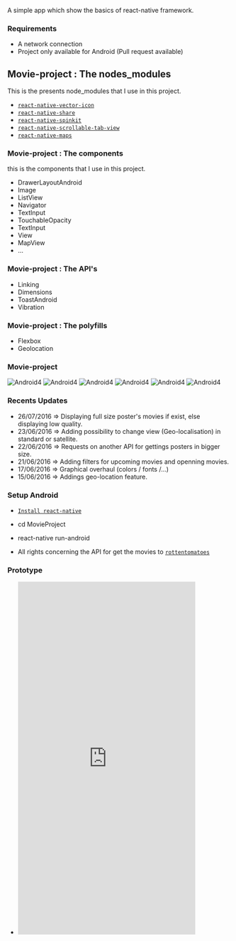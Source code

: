A simple app which show the basics of react-native framework.

### Requirements

* A network connection
* Project only available for Android (Pull request available) 

## Movie-project : The nodes_modules

This is the presents node_modules that I use in this project.

* [`react-native-vector-icon`](https://github.com/oblador/react-native-vector-icons)
* [`react-native-share`](https://github.com/EstebanFuentealba/react-native-share)
* [`react-native-spinkit`](https://github.com/maxs15/react-native-spinkit)
* [`react-native-scrollable-tab-view`](https://github.com/skv-headless/react-native-scrollable-tab-view)
* [`react-native-maps`](https://github.com/lelandrichardson/react-native-maps)

### Movie-project : The components

this is the components that I use in this project.

* DrawerLayoutAndroid
* Image
* ListView
* Navigator
* TextInput
* TouchableOpacity
* TextInput
* View
* MapView
* ...

### Movie-project : The API's

* Linking
* Dimensions
* ToastAndroid
* Vibration

### Movie-project : The polyfills

* Flexbox
* Geolocation

### Movie-project

![Android4](https://github.com/MayeuldP/MovieProject/blob/master/screens/welcome.png)
![Android4](https://github.com/MayeuldP/MovieProject/blob/master/screens/list.png)
![Android4](https://github.com/MayeuldP/MovieProject/blob/master/screens/movie.png)
![Android4](https://github.com/MayeuldP/MovieProject/blob/master/screens/drawer.png)
![Android4](https://github.com/MayeuldP/MovieProject/blob/master/screens/filter.png)
![Android4](https://github.com/MayeuldP/MovieProject/blob/master/screens/credits.png)

### Recents Updates

* 26/07/2016 => Displaying full size poster's movies if exist, else displaying low quality.
* 23/06/2016 => Adding possibility to change view (Geo-localisation) in standard or satellite.
* 22/06/2016 => Requests on another API for gettings posters in bigger size.
* 21/06/2016 => Adding filters for upcoming movies and openning movies.
* 17/06/2016 => Graphical overhaul (colors / fonts /...)
* 15/06/2016 => Addings geo-location feature.

### Setup Android

* [`Install react-native`](https://facebook.github.io/react-native/docs/getting-started.html)
* cd MovieProject
* react-native run-android

* All rights concerning the API for get the movies to [`rottentomatoes`](https://www.rottentomatoes.com)

### Prototype

* <iframe src="https://appetize.io/embed/f8hy7j088eznwh3k18cgcftw5r?device=nexus5&scale=100&autoplay=false&orientation=portrait&deviceColor=black" width="400px" height="795px" frameborder="0" scrolling="no"></iframe>
